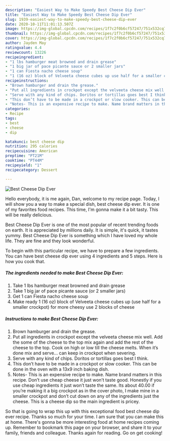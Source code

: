 ```yaml
---
description: "Easiest Way to Make Speedy Best Cheese Dip Ever"
title: "Easiest Way to Make Speedy Best Cheese Dip Ever"
slug: 1939-easiest-way-to-make-speedy-best-cheese-dip-ever
date: 2020-10-11T11:01:13.507Z
image: https://img-global.cpcdn.com/recipes/1f7c2f0b6cf57247/751x532cq70/best-cheese-dip-ever-recipe-main-photo.jpg
thumbnail: https://img-global.cpcdn.com/recipes/1f7c2f0b6cf57247/751x532cq70/best-cheese-dip-ever-recipe-main-photo.jpg
cover: https://img-global.cpcdn.com/recipes/1f7c2f0b6cf57247/751x532cq70/best-cheese-dip-ever-recipe-main-photo.jpg
author: Jayden May
ratingvalue: 4.4
reviewcount: 13226
recipeingredient:
- "1 lbs hamburger meat browned and drain grease"
- "1 big jar of pace picante sauce or 2 smaller jars"
- "1 can Fiesta nacho cheese soup"
- "1 (16 oz) block of Velveeta cheese cubes up use half for a smaller crockpot for more cheesy use 2 blocks of cheese"
recipeinstructions:
- "Brown hamburger and drain the grease."
- "Put all ingredients in crockpot except the velveeta cheese mix well. Add the some of the cheese to the top mix again and add the rest of the cheese to the top. Cook on high or low till the cheese melts. When it’s done mix and serve... can keep in crockpot when severing."
- "Serve with any kind of chips. Doritos or tortillas goes best I think."
- "This don’t have to be made in a crockpot or slow cooker. This can be done in the oven with a 13x9 inch baking dish."
- "Notes- This is an expensive recipe to make. Name brand matters in this recipe. Don’t use cheap cheese it just won’t taste good. Honestly if you use cheap ingredients it just won’t taste the same. Its about 40.00 if you’re making it a big crockpot as in the cover photo, I make mine in a smaller crockpot and don’t cut down on any of the ingredients just the cheese. This is a cheese dip so the main ingredient is pricey."
categories:
- Recipe
tags:
- best
- cheese
- dip

katakunci: best cheese dip 
nutrition: 295 calories
recipecuisine: American
preptime: "PT21M"
cooktime: "PT44M"
recipeyield: "1"
recipecategory: Dessert

---
```



![Best Cheese Dip Ever](https://img-global.cpcdn.com/recipes/1f7c2f0b6cf57247/751x532cq70/best-cheese-dip-ever-recipe-main-photo.jpg)

Hello everybody, it is me again, Dan, welcome to my recipe page. Today, I will show you a way to make a special dish, best cheese dip ever. It is one of my favorites food recipes. This time, I'm gonna make it a bit tasty. This will be really delicious.



Best Cheese Dip Ever is one of the most popular of recent trending foods on earth. It is appreciated by millions daily. It is simple, it's quick, it tastes yummy. Best Cheese Dip Ever is something which I have loved my whole life. They are fine and they look wonderful.


To begin with this particular recipe, we have to prepare a few ingredients. You can have best cheese dip ever using 4 ingredients and 5 steps. Here is how you cook that.

<!--inarticleads1-->

##### The ingredients needed to make Best Cheese Dip Ever:

1. Take 1 lbs hamburger meat browned and drain grease
1. Take 1 big jar of pace picante sauce (or 2 smaller jars)
1. Get 1 can Fiesta nacho cheese soup
1. Make ready 1 (16 oz) block of Velveeta cheese cubes up (use half for a smaller crockpot) for more cheesy use 2 blocks of cheese




<!--inarticleads2-->

##### Instructions to make Best Cheese Dip Ever:

1. Brown hamburger and drain the grease.
1. Put all ingredients in crockpot except the velveeta cheese mix well. Add the some of the cheese to the top mix again and add the rest of the cheese to the top. Cook on high or low till the cheese melts. When it’s done mix and serve... can keep in crockpot when severing.
1. Serve with any kind of chips. Doritos or tortillas goes best I think.
1. This don’t have to be made in a crockpot or slow cooker. This can be done in the oven with a 13x9 inch baking dish.
1. Notes- This is an expensive recipe to make. Name brand matters in this recipe. Don’t use cheap cheese it just won’t taste good. Honestly if you use cheap ingredients it just won’t taste the same. Its about 40.00 if you’re making it a big crockpot as in the cover photo, I make mine in a smaller crockpot and don’t cut down on any of the ingredients just the cheese. This is a cheese dip so the main ingredient is pricey.




So that is going to wrap this up with this exceptional food best cheese dip ever recipe. Thanks so much for your time. I am sure that you can make this at home. There's gonna be more interesting food at home recipes coming up. Remember to bookmark this page on your browser, and share it to your family, friends and colleague. Thanks again for reading. Go on get cooking!
